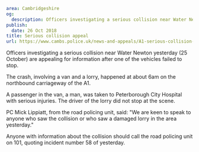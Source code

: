 ```yaml
area: Cambridgeshire
og:
  description: Officers investigating a serious collision near Water Newton yesterday (25 October) are appealing for information after one of the vehicles failed to stop.
publish:
  date: 26 Oct 2018
title: Serious collision appeal
url: https://www.cambs.police.uk/news-and-appeals/A1-serious-collision-appeal
```

Officers investigating a serious collision near Water Newton yesterday (25 October) are appealing for information after one of the vehicles failed to stop.

The crash, involving a van and a lorry, happened at about 6am on the northbound carriageway of the A1.

A passenger in the van, a man, was taken to Peterborough City Hospital with serious injuries. The driver of the lorry did not stop at the scene.

PC Mick Lippiatt, from the road policing unit, said: "We are keen to speak to anyone who saw the collision or who saw a damaged lorry in the area yesterday."

Anyone with information about the collision should call the road policing unit on 101, quoting incident number 58 of yesterday.
